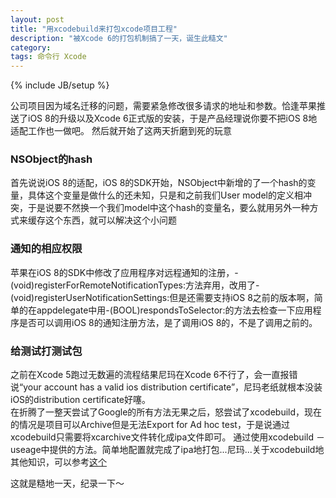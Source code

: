 ```yaml
---
layout: post
title: "用xcodebuild来打包xcode项目工程"
description: "被Xcode 6的打包机制搞了一天，诞生此糙文"
category: 
tags: 命令行 Xcode	
---
```

{% include JB/setup %}

公司项目因为域名迁移的问题，需要紧急修改很多请求的地址和参数。恰逢苹果推送了iOS 8的升级以及Xcode 6正式版的安装，于是产品经理说你要不把iOS 8地适配工作也一做吧。
然后就开始了这两天折磨到死的玩意

### NSObject的hash
首先说说iOS 8的适配，iOS 8的SDK开始，NSObject中新增的了一个hash的变量，具体这个变量是做什么的还未知，只是和之前我们User model的定义相冲突，于是说要不然换一个我们model中这个hash的变量名，要么就用另外一种方式来缓存这个东西，就可以解决这个小问题

### 通知的相应权限
苹果在iOS 8的SDK中修改了应用程序对远程通知的注册，-(void)registerForRemoteNotificationTypes:方法弃用，改用了-(void)registerUserNotificationSettings:但是还需要支持iOS 8之前的版本啊，简单的在appdelegate中用-(BOOL)respondsToSelector:的方法去检查一下应用程序是否可以调用iOS 8的通知注册方法，是了调用iOS 8的，不是了调用之前的。

### 给测试打测试包
之前在Xcode 5跑过无数遍的流程结果尼玛在Xcode 6不行了，会一直报错说“your account has a valid ios distribution certificate”，尼玛老纸就根本没装iOS的distribution certificate好噻。       
在折腾了一整天尝试了Google的所有方法无果之后，怒尝试了xcodebuild，现在的情况是项目可以Archive但是无法Export for Ad hoc test，于是说通过xcodebuild只需要将xcarchive文件转化成ipa文件即可。
通过使用xcodebuild －useage中提供的方法。简单地配置就完成了ipa地打包...尼玛...关于xcodebuild地其他知识，可以参考<a href="http://www.thecave.com/2014/09/16/using-xcodebuild-to-export-a-ipa-from-an-archive/">这个</a>      

这就是糙地一天，纪录一下～
